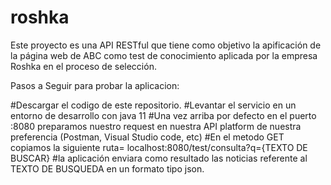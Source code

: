 # roshka
Este proyecto es una API RESTful que tiene como objetivo la apificación de la página web de ABC como test de conocimiento aplicada por la empresa Roshka en el proceso de selección.

Pasos a Seguir para probar la aplicacion:

#Descargar el codigo de este repositorio.
#Levantar el servicio en un entorno de desarrollo con java 11
#Una vez arriba por defecto en el puerto :8080 preparamos nuestro request en nuestra API platform de nuestra preferencia (Postman, Visual Studio code, etc)
#En el metodo GET copiamos la siguiente ruta= localhost:8080/test/consulta?q={TEXTO DE BUSCAR}
#la aplicación enviara como resultado las noticias referente al TEXTO DE BUSQUEDA en un formato tipo json.
